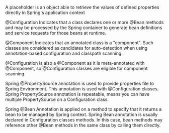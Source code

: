A placeholder is an object able to retrieve the values of defined properties directly in Spring's application context

@Configuration Indicates that a class declares one or more @Bean methods and may be processed by the Spring container to generate bean definitions and service requests for those beans at runtime.

@Component Indicates that an annotated class is a "component". Such classes are considered as candidates for auto-detection when using annotation-based configuration and classpath scanning.

@Configuration is also a @Component as it is meta-annotated with @Component, so @Configuration classes are eligible for component scanning.

Spring @PropertySource annotation is used to provide properties file to Spring Environment. This annotation is used with @Configuration classes. Spring PropertySource annotation is repeatable, means you can have multiple PropertySource on a Configuration class.

Spring @Bean Annotation is applied on a method to specify that it returns a bean to be managed by Spring context. Spring Bean annotation is usually declared in Configuration classes methods. In this case, bean methods may reference other @Bean methods in the same class by calling them directly.